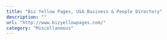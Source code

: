 ```yaml
---
title: "Biz Yellow Pages, USA Business & People Directory"
description: ""
url: "http://www.bizyellowpages.com/"
category: "Miscellaneous"
---
```

